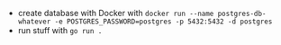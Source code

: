 * create database with Docker with `docker run --name postgres-db-whatever -e POSTGRES_PASSWORD=postgres -p 5432:5432 -d postgres`
* run stuff with `go run .`